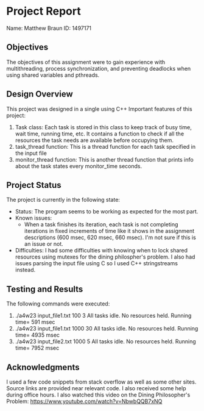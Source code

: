 # Project Report

Name: Matthew Braun
ID: 1497171

## Objectives

The objectives of this assignment were to gain experience with multithreading, process synchronization, and preventing deadlocks when using shared variables and pthreads.

## Design Overview

This project was designed in a single using C++
Important features of this project:
1. Task class:
    Each task is stored in this class to keep track of busy time, wait time, running time, etc. It contains a function to check if all the resources the task needs are available before occupying them.
2. task_thread function:
    This is a thread function for each task specified in the input file
3. monitor_thread function:
    This is another thread function that prints info about the task states every monitor_time seconds.

## Project Status

The project is currently in the following state:

- Status: The program seems to be working as expected for the most part.
- Known issues:
  - When a task finishes its iteration, each task is not completing iterations in fixed increments of time like it shows in the assignment descriptions (600 msec, 620 msec, 660 msec). I'm not sure if this is an issue or not.
- Difficulties: I had some difficulties with knowing when to lock shared resources using mutexes for the dining philospher's problem. I also had issues parsing the input file using C so I used C++ stringstreams instead.

## Testing and Results

The following commands were executed:

1. ./a4w23 input_file1.txt 100 3
    All tasks idle. No resources held. Running time= 591 msec
2. ./a4w23 input_file1.txt 1000 30
    All tasks idle. No resources held. Running time= 4935 msec
3. ./a4w23 input_file2.txt 1000 5
    All tasks idle. No resources held. Running time= 7952 msec

## Acknowledgments

I used a few code snippets from stack overflow as well as some other sites. Source links are provided near relevant code.
I also received some help during office hours.
I also watched this video on the Dining Philosopher's Problem:
    https://www.youtube.com/watch?v=NbwbQQB7xNQ